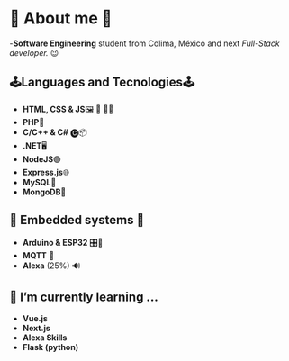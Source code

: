 # :rocket: About me :rocket:
-**Software Engineering** student from Colima, México and next *Full-Stack developer.* :wink:

## 🕹️Languages and Tecnologies🕹️
- **HTML, CSS & JS**🖼️ 🎨 👨‍💻
- **PHP**🐘
- **C/C++ & C#** 🅒📦
- **.NET**🖥️
- **NodeJS**🟢
- **Express.js**🌐
- **MySQL**🐬
- **MongoDB**🍃
## 🤖 Embedded systems 🤖
- **Arduino & ESP32** 🎛️📶
- **MQTT** 🦟
- **Alexa** (25%) 🔊
## 🌱 I’m currently learning ...
- **Vue.js**
- **Next.js**
- **Alexa Skills**
- **Flask (python)**
<!--
**EstebanCortina/EstebanCortina** is a ✨ _special_ ✨ repository because its `README.md` (this file) appears on your GitHub profile.

Here are some ideas to get you started:

- 🔭 I’m currently working on ...
- 🌱 I’m currently learning ...
- 👯 I’m looking to collaborate on ...
- 🤔 I’m looking for help with ...
- 💬 Ask me about ...
- 📫 How to reach me: ...
- 😄 Pronouns: ...
- ⚡ Fun fact: ...
-->
